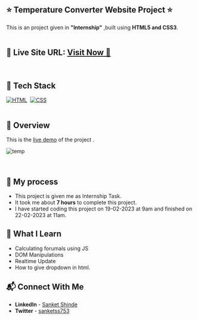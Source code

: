 ## ⭐ Temperature Converter Website Project ⭐

This is an project given in **"Internship"** ,built using **HTML5 and CSS3**.
<br>
<br>

## 📌 **Live Site URL:** <a href="https://0q142j.csb.app/">**Visit Now** 🚀</a>

<br>

## 📌 Tech Stack

[![HTML](https://img.shields.io/badge/html5%20-%23E34F26.svg?&style=for-the-badge&logo=html5&logoColor=white)](https://github.com/coderak07)&nbsp;
[![CSS](https://img.shields.io/badge/css3%20-%231572B6.svg?&style=for-the-badge&logo=css3&logoColor=white)](https://https://github.com/coderak07)&nbsp;
<br>
<br>

## 📌 Overview
This is the [live demo](https://app.flonnect.com/view/video/sanketss753/Flonnect_2023-02-22_12a75243-7f1e-4013-b776-0af4fa54f1f4) of the project . 






![temp](https://user-images.githubusercontent.com/119719784/220550751-8279823d-0b1b-40a2-8bee-b0a293911c2f.png)




<br>

## 📌 My process

- This project is given me as Internship Task.
- It took me about **7 hours** to complete this project.
- I have started coding this project on 19-02-2023 at 9am and finished on 22-02-2023 at 11am.

## 📌 What I Learn

- Calculating forumals using JS
- DOM Manipulations
- Realtime Update
- How to give dropdown in html.

## 📬 Connect With Me

- **LinkedIn** - [Sanket Shinde](https://www.linkedin.com/in/sanket0753)
- **Twitter** -  [sanketss753](https://twitter.com/home?lang=en)
